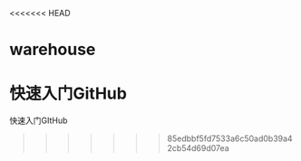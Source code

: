 <<<<<<< HEAD
# warehouse
快速入门GitHub
=======
快速入门GItHub
>>>>>>> 85edbbf5fd7533a6c50ad0b39a42cb54d69d07ea
